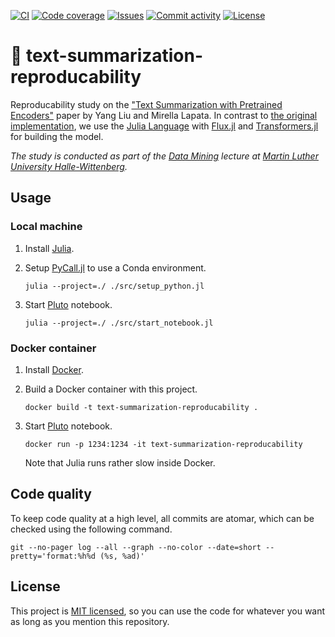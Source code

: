[![CI](https://img.shields.io/github/workflow/status/heinrichreimer/text-summarization-reproducability/CI?style=flat-square)](https://github.com/heinrichreimer/text-summarization-reproducability/actions?query=workflow%3A"CI")
[![Code coverage](https://img.shields.io/codecov/c/github/heinrichreimer/text-summarization-reproducability?style=flat-square)](https://codecov.io/github/heinrichreimer/text-summarization-reproducability/)
[![Issues](https://img.shields.io/github/issues/heinrichreimer/text-summarization-reproducability?style=flat-square)](https://github.com/heinrichreimer/text-summarization-reproducability/issues)
[![Commit activity](https://img.shields.io/github/commit-activity/m/heinrichreimer/text-summarization-reproducability?style=flat-square)](https://github.com/heinrichreimer/text-summarization-reproducability/commits)
[![License](https://img.shields.io/github/license/heinrichreimer/text-summarization-reproducability?style=flat-square)](LICENSE)

# 📝 text-summarization-reproducability

Reproducability study on the ["Text Summarization with Pretrained Encoders"](https://doi.org/10.18653/v1/D19-1387) paper
by Yang Liu and Mirella Lapata. In contrast to [the original implementation](https://github.com/nlpyang/PreSumm), we use
the [Julia Language](https://julialang.org/) with [Flux.jl](https://fluxml.ai/)
and [Transformers.jl](https://github.com/chengchingwen/Transformers.jl) for building the model.

_The study is conducted as part of
the [Data Mining](https://www.informatik.uni-halle.de/arbeitsgruppen/dbs/lehre/2757674_2757760/) lecture
at [Martin Luther University Halle-Wittenberg](https://uni-halle.de)._

## Usage

### Local machine

1. Install [Julia](https://julialang.org/downloads/).
1. Setup [PyCall.jl](https://github.com/JuliaPy/PyCall.jl) to use a Conda environment.

    ```shell script
    julia --project=./ ./src/setup_python.jl
    ```

1. Start [Pluto](https://github.com/fonsp/Pluto.jl) notebook.

    ```shell script
    julia --project=./ ./src/start_notebook.jl
    ```

### Docker container

1. Install [Docker](https://docs.docker.com/get-docker/).
1. Build a Docker container with this project.

    ```shell script
    docker build -t text-summarization-reproducability .
    ```

1. Start [Pluto](https://github.com/fonsp/Pluto.jl) notebook.

    ```shell script
    docker run -p 1234:1234 -it text-summarization-reproducability
    ```

   Note that Julia runs rather slow inside Docker.

## Code quality

To keep code quality at a high level, all commits are atomar, which can be checked using the following command.

```shell script
git --no-pager log --all --graph --no-color --date=short --pretty='format:%h%d (%s, %ad)'
```

## License

This project is [MIT licensed](LICENSE), so you can use the code for whatever you want as long as you mention this
repository.

